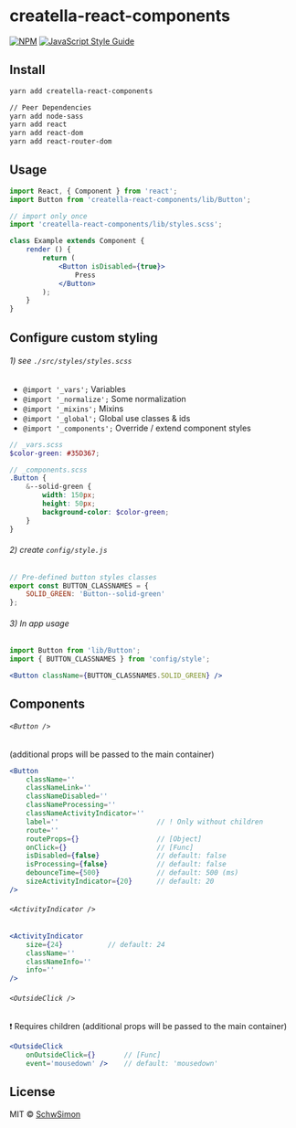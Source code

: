 # creatella-react-components

[![NPM](https://img.shields.io/npm/v/creatella-react-components.svg)](https://www.npmjs.com/package/creatella-react-components) [![JavaScript Style Guide](https://img.shields.io/badge/code_style-standard-brightgreen.svg)](https://standardjs.com)

## Install

```bash
yarn add creatella-react-components

// Peer Dependencies
yarn add node-sass
yarn add react
yarn add react-dom
yarn add react-router-dom
```

## Usage

```jsx
import React, { Component } from 'react';
import Button from 'creatella-react-components/lib/Button';

// import only once
import 'creatella-react-components/lib/styles.scss';

class Example extends Component {
    render () {
        return (
            <Button isDisabled={true}>
                Press
            </Button>
        );
    }
}
```

## Configure custom styling

###### 1) see `./src/styles/styles.scss`
- `@import '_vars';`          Variables
- `@import '_normalize';`     Some normalization
- `@import '_mixins';`        Mixins
- `@import '_global';`        Global use classes & ids
- `@import '_components';`    Override / extend component styles

```scss
// _vars.scss
$color-green: #35D367;

// _components.scss
.Button {
    &--solid-green {
        width: 150px;
        height: 50px;
        background-color: $color-green;
    }
}
```

###### 2) create `config/style.js`
```js
// Pre-defined button styles classes
export const BUTTON_CLASSNAMES = {
    SOLID_GREEN: 'Button--solid-green'
};
```

###### 3) In app usage
```jsx
import Button from 'lib/Button';
import { BUTTON_CLASSNAMES } from 'config/style';

<Button className={BUTTON_CLASSNAMES.SOLID_GREEN} />
```

## Components

###### `<Button />`
(additional props will be passed to the main container)
```jsx
<Button
    className=''
    classNameLink=''
    classNameDisabled=''
    classNameProcessing=''
    classNameActivityIndicator=''
    label=''                        // ! Only without children
    route=''
    routeProps={}                   // [Object]
    onClick={}                      // [Func]
    isDisabled={false}              // default: false
    isProcessing={false}            // default: false
    debounceTime={500}              // default: 500 (ms)
    sizeActivityIndicator={20}      // default: 20
/>
```

###### `<ActivityIndicator />`
```jsx
<ActivityIndicator
    size={24}           // default: 24
    className=''
    classNameInfo=''
    info=''
/>
```

###### `<OutsideClick />`
:exclamation: Requires children
(additional props will be passed to the main container)
```jsx
<OutsideClick
    onOutsideClick={}       // [Func]
    event='mousedown' />    // default: 'mousedown'
```

## License

MIT © [SchwSimon](https://github.com/SchwSimon)
